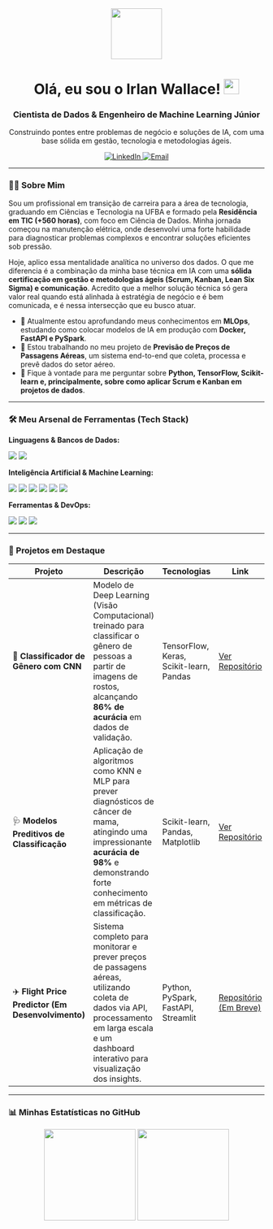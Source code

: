 <div id="header" align="center">
  <img src="https://media1.giphy.com/media/v1.Y2lkPTc5MGI3NjExdmZ6aDJuc2V1ZjhuMHk2M3dmbzAza3FnMWRrYjRhaDR2d3hlZ2llayZlcD12MV9pbnRlcm5hbF9naWZfYnlfaWQmY3Q9Zw/7c8QeB0VMddFOuu4iR/giphy.gif" width="100"/>
  <h1>
    Olá, eu sou o Irlan Wallace!
    <img src="https://media.giphy.com/media/hvRJCLFzcasrR4ia7z/giphy.gif" width="30px"/>
  </h1>
  <h3>Cientista de Dados & Engenheiro de Machine Learning Júnior</h3>
  <p>Construindo pontes entre problemas de negócio e soluções de IA, com uma base sólida em gestão, tecnologia e metodologias ágeis.</p>
  
  <div>
    <a href="www.linkedin.com/in/wallacemattos-dados/" target="_blank">
      <img src="https://img.shields.io/badge/LinkedIn-0077B5?style=for-the-badge&logo=linkedin&logoColor=white" alt="LinkedIn"/>
    </a>
    <a href="mailto:wallacemattos5963@gmail.com">
      <img src="https://img.shields.io/badge/Email-D14836?style=for-the-badge&logo=gmail&logoColor=white" alt="Email"/>
    </a>
  </div>
</div>

---

### 👨‍💻 Sobre Mim

Sou um profissional em transição de carreira para a área de tecnologia, graduando em Ciências e Tecnologia na UFBA e formado pela **Residência em TIC (+560 horas)**, com foco em Ciência de Dados. Minha jornada começou na manutenção elétrica, onde desenvolvi uma forte habilidade para diagnosticar problemas complexos e encontrar soluções eficientes sob pressão.

Hoje, aplico essa mentalidade analítica no universo dos dados. O que me diferencia é a combinação da minha base técnica em IA com uma **sólida certificação em gestão e metodologias ágeis (Scrum, Kanban, Lean Six Sigma) e comunicação**. Acredito que a melhor solução técnica só gera valor real quando está alinhada à estratégia de negócio e é bem comunicada, e é nessa intersecção que eu busco atuar.

- 🌱 Atualmente estou aprofundando meus conhecimentos em **MLOps**, estudando como colocar modelos de IA em produção com **Docker, FastAPI e PySpark**.
- 🚀 Estou trabalhando no meu projeto de **Previsão de Preços de Passagens Aéreas**, um sistema end-to-end que coleta, processa e prevê dados do setor aéreo.
- 💬 Fique à vontade para me perguntar sobre **Python, TensorFlow, Scikit-learn e, principalmente, sobre como aplicar Scrum e Kanban em projetos de dados**.

---

### 🛠️ Meu Arsenal de Ferramentas (Tech Stack)

<div align="left">
  <p><b>Linguagens & Bancos de Dados:</b></p>
  <img src="https://img.shields.io/badge/Python-3776AB?style=for-the-badge&logo=python&logoColor=white" />
  <img src="https://img.shields.io/badge/SQL-025E8C?style=for-the-badge&logo=postgresql&logoColor=white" />
  
  <p><b>Inteligência Artificial & Machine Learning:</b></p>
  <img src="https://img.shields.io/badge/TensorFlow-FF6F00?style=for-the-badge&logo=tensorflow&logoColor=white" />
  <img src="https://img.shields.io/badge/Keras-D00000?style=for-the-badge&logo=keras&logoColor=white" />
  <img src="https://img.shields.io/badge/scikit--learn-F7931E?style=for-the-badge&logo=scikit-learn&logoColor=white" />
  <img src="https://img.shields.io/badge/Pandas-150458?style=for-the-badge&logo=pandas&logoColor=white" />
  <img src="https://img.shields.io/badge/NumPy-013243?style=for-the-badge&logo=numpy&logoColor=white" />
  <img src="https://img.shields.io/badge/Matplotlib-3B75A9?style=for-the-badge&logo=matplotlib&logoColor=white" />

  <p><b>Ferramentas & DevOps:</b></p>
  <img src="https://img.shields.io/badge/Git-F05032?style=for-the-badge&logo=git&logoColor=white" />
  <img src="https://img.shields.io/badge/GitHub-181717?style=for-the-badge&logo=github&logoColor=white" />
  <img src="https://img.shields.io/badge/Docker-2496ED?style=for-the-badge&logo=docker&logoColor=white" />
</div>

---

### 🚀 Projetos em Destaque

| Projeto | Descrição | Tecnologias | Link |
|---|---|---|---|
| 🧠 **Classificador de Gênero com CNN** | Modelo de Deep Learning (Visão Computacional) treinado para classificar o gênero de pessoas a partir de imagens de rostos, alcançando **86% de acurácia** em dados de validação. | TensorFlow, Keras, Scikit-learn, Pandas | [Ver Repositório](link) |
| 🩺 **Modelos Preditivos de Classificação** | Aplicação de algoritmos como KNN e MLP para prever diagnósticos de câncer de mama, atingindo uma impressionante **acurácia de 98%** e demonstrando forte conhecimento em métricas de classificação. | Scikit-learn, Pandas, Matplotlib | [Ver Repositório](link) |
| ✈️ **Flight Price Predictor (Em Desenvolvimento)** | Sistema completo para monitorar e prever preços de passagens aéreas, utilizando coleta de dados via API, processamento em larga escala e um dashboard interativo para visualização dos insights. | Python, PySpark, FastAPI, Streamlit | [Repositório (Em Breve)]() |

---

### 📊 Minhas Estatísticas no GitHub

<div align="center">
  <img height="180em" src="https://github-readme-stats.vercel.app/api?username=Wallymtts&show_icons=true&theme=tokyonight&include_all_commits=true&count_private=true"/>
  <img height="180em" src="https://github-readme-stats.vercel.app/api/top-langs/?username=Wallymtts&layout=compact&langs_count=7&theme=tokyonight"/>
</div>
